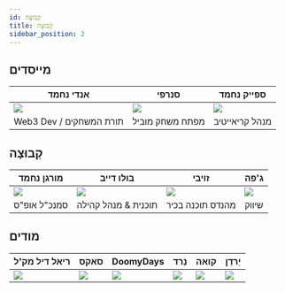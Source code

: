 ```yaml
---
id: קְבוּצָה
title: קְבוּצָה
sidebar_position: 2
---
```


## מייסדים

| אנדי נחמד               | סנרפי                | ספייק נחמד               |
| ----------------------- | -------------------- | ------------------------ |
| ![](/img/NiftyAndy.png) | ![](/img/snarfy.png) | ![](/img/NiftySpike.png) |
| Web3 Dev / תורת המשחקים | מפתח משחק מוביל      | מנהל קריאייטיב           |

## קְבוּצָה

| מורגן נחמד                | בולו דייב           | זויבי               | ג'פה                |
| ------------------------- | ------------------- | ------------------- | ------------------- |
| ![](/img/NiftyMorgan.png) | ![](/img/bolo.png)  | ![](/img/zoiby.png) | ![](/img/jeppe.png) |
| סמנכ"ל אופ"ס              | תוכנית & מנהל קהילה | מהנדס תוכנה בכיר    | שיווק               |

## מודים

| ריאל דיל מק'ל          | סאקס               | DoomyDays           | נֵרד               | קואה              | יַרדֵן               |
| ---------------------- | ------------------ | ------------------- | ------------------ | ----------------- | -------------------- |
| ![](/img/realdeal.png) | ![](/img/sacx.png) | ![](/img/doomy.png) | ![](/img/nard.png) | ![](/img/koa.png) | ![](/img/jordan.png) |
